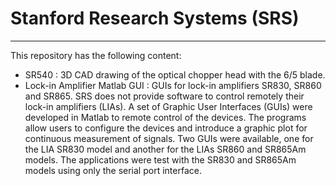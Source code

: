 # Stanford Research Systems (SRS)

---
This repository has the following content:

- SR540 : 3D CAD drawing of the optical chopper head with the 6/5 blade.
- Lock-in Amplifier Matlab GUI : GUIs for lock-in amplifiers SR830, SR860 and SR865. SRS does not provide software to control remotely their lock-in amplifiers (LIAs). A set of Graphic User Interfaces (GUIs) were developed in Matlab to remote control of the devices. The programs allow users to configure the devices and introduce a graphic plot for continuous measurement of signals. Two GUIs were available, one for the LIA SR830 model and another for the LIAs SR860 and SR865Am models. The applications were test with the SR830 and SR865Am models using only the serial port interface.


